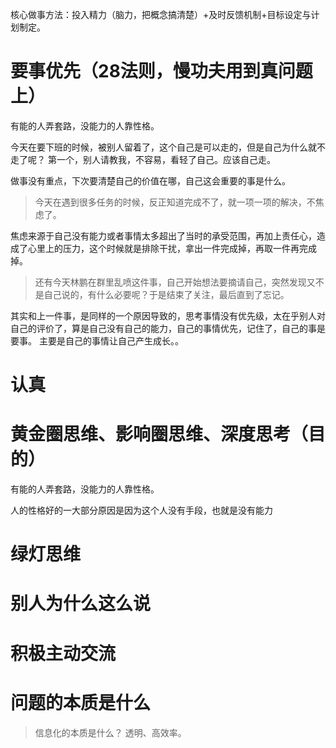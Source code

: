 
核心做事方法：投入精力（脑力，把概念搞清楚）+及时反馈机制+目标设定与计划制定。

# 要事优先（28法则，慢功夫用到真问题上）
有能的人弄套路，没能力的人靠性格。

今天在要下班的时候，被别人留着了，这个自己是可以走的，但是自己为什么就不走了呢？
第一个，别人请教我，不容易，看轻了自己。应该自己走。

做事没有重点，下次要清楚自己的价值在哪，自己这会重要的事是什么。

> 今天在遇到很多任务的时候，反正知道完成不了，就一项一项的解决，不焦虑了。

焦虑来源于自己没有能力或者事情太多超出了当时的承受范围，再加上责任心，造成了心里上的压力，这个时候就是排除干扰，拿出一件完成掉，再取一件再完成掉。

> 还有今天林鹏在群里乱喷这件事，自己开始想法要摘请自己，突然发现又不是自己说的，有什么必要呢？于是结束了关注，最后直到了忘记。

其实和上一件事，是同样的一个原因导致的，思考事情没有优先级，太在乎别人对自己的评价了，算是自己没有自己的能力，自己的事情优先，记住了，自己的事是要事。
主要是自己的事情让自己产生成长。。

# 认真
# 黄金圈思维、影响圈思维、深度思考（目的）
有能的人弄套路，没能力的人靠性格。

人的性格好的一大部分原因是因为这个人没有手段，也就是没有能力

# 绿灯思维
# 别人为什么这么说
# 积极主动交流
# 问题的本质是什么
> 信息化的本质是什么？
透明、高效率。
